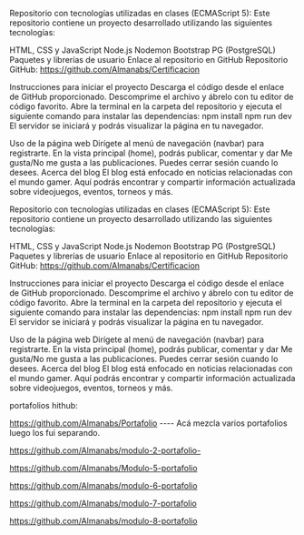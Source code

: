 Repositorio con tecnologías utilizadas en clases (ECMAScript 5):
Este repositorio contiene un proyecto desarrollado utilizando las siguientes tecnologías:

HTML, CSS y JavaScript
Node.js
Nodemon
Bootstrap
PG (PostgreSQL)
Paquetes y librerías de usuario
Enlace al repositorio en GitHub
Repositorio GitHub: https://github.com/Almanabs/Certificacion

Instrucciones para iniciar el proyecto
Descarga el código desde el enlace de GitHub proporcionado.
Descomprime el archivo y ábrelo con tu editor de código favorito.
Abre la terminal en la carpeta del repositorio y ejecuta el siguiente comando para instalar las dependencias:
npm install
npm run dev
El servidor se iniciará y podrás visualizar la página en tu navegador.

Uso de la página web
Dirígete al menú de navegación (navbar) para registrarte.
En la vista principal (home), podrás publicar, comentar y dar Me gusta/No me gusta a las publicaciones.
Puedes cerrar sesión cuando lo desees.
Acerca del blog
El blog está enfocado en noticias relacionadas con el mundo gamer. Aquí podrás encontrar y compartir información actualizada sobre videojuegos, eventos, torneos y más.

Repositorio con tecnologías utilizadas en clases (ECMAScript 5):
Este repositorio contiene un proyecto desarrollado utilizando las siguientes tecnologías:

HTML, CSS y JavaScript
Node.js
Nodemon
Bootstrap
PG (PostgreSQL)
Paquetes y librerías de usuario
Enlace al repositorio en GitHub
Repositorio GitHub: https://github.com/Almanabs/Certificacion

Instrucciones para iniciar el proyecto
Descarga el código desde el enlace de GitHub proporcionado.
Descomprime el archivo y ábrelo con tu editor de código favorito.
Abre la terminal en la carpeta del repositorio y ejecuta el siguiente comando para instalar las dependencias:
npm install
npm run dev
El servidor se iniciará y podrás visualizar la página en tu navegador.

Uso de la página web
Dirígete al menú de navegación (navbar) para registrarte.
En la vista principal (home), podrás publicar, comentar y dar Me gusta/No me gusta a las publicaciones.
Puedes cerrar sesión cuando lo desees.
Acerca del blog
El blog está enfocado en noticias relacionadas con el mundo gamer. Aquí podrás encontrar y compartir información actualizada sobre videojuegos, eventos, torneos y más.


portafolios hithub:

https://github.com/Almanabs/Portafolio ---- Acá mezcla varios portafolios luego los fui separando.

https://github.com/Almanabs/modulo-2-portafolio-

https://github.com/Almanabs/Modulo-5-portafolio

https://github.com/Almanabs/modulo-6-portafolio

https://github.com/Almanabs/modulo-7-portafolio

https://github.com/Almanabs/modulo-8-portafolio
